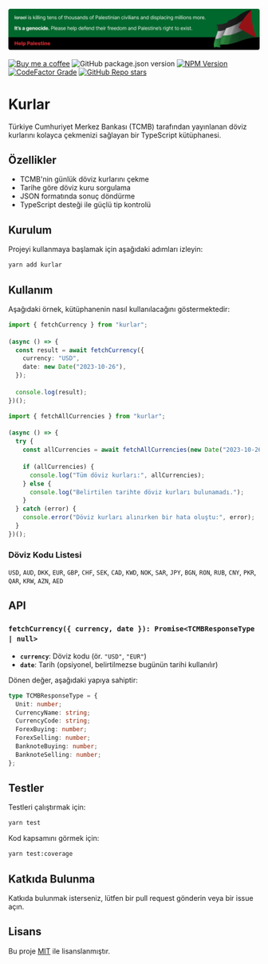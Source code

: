 [![Support Palestine](https://raw.githubusercontent.com/mustafagenc/palestine/refs/heads/main/banners/b-2.svg)](https://github.com/mustafagenc/palestine/blob/main/Support.md)


[![Buy me a coffee](https://img.shields.io/badge/Buy%20me%20a%20coffee-048754?logo=buymeacoffee)](https://github.com/sponsors/mustafagenc) ![GitHub package.json version](https://img.shields.io/github/package-json/v/mustafagenc/kurlar) [![NPM Version](https://img.shields.io/npm/v/%40mustafagenc%2Fkurlar)](https://www.npmjs.com/package/kurlar) [![CodeFactor Grade](https://img.shields.io/codefactor/grade/github/mustafagenc/kurlar)](https://www.codefactor.io/repository/github/mustafagenc/kurlar) [![GitHub Repo stars](https://img.shields.io/github/stars/mustafagenc/kurlar)](https://github.com/mustafagenc/kurlar/stargazers)


# Kurlar

Türkiye Cumhuriyet Merkez Bankası (TCMB) tarafından yayınlanan döviz kurlarını kolayca çekmenizi sağlayan bir TypeScript kütüphanesi.

## Özellikler

- TCMB'nin günlük döviz kurlarını çekme
- Tarihe göre döviz kuru sorgulama
- JSON formatında sonuç döndürme
- TypeScript desteği ile güçlü tip kontrolü

## Kurulum

Projeyi kullanmaya başlamak için aşağıdaki adımları izleyin:

```bash
yarn add kurlar
```

## Kullanım

Aşağıdaki örnek, kütüphanenin nasıl kullanılacağını göstermektedir:

```ts
import { fetchCurrency } from "kurlar";

(async () => {
  const result = await fetchCurrency({
    currency: "USD",
    date: new Date("2023-10-26"),
  });

  console.log(result);
})();
```
```ts
import { fetchAllCurrencies } from "kurlar";

(async () => {
  try {
    const allCurrencies = await fetchAllCurrencies(new Date("2023-10-26"));

    if (allCurrencies) {
      console.log("Tüm döviz kurları:", allCurrencies);
    } else {
      console.log("Belirtilen tarihte döviz kurları bulunamadı.");
    }
  } catch (error) {
    console.error("Döviz kurları alınırken bir hata oluştu:", error);
  }
})();
```

### Döviz Kodu Listesi

`USD`, `AUD`, `DKK`, `EUR`, `GBP`, `CHF`, `SEK`, `CAD`, `KWD`, `NOK`, `SAR`, `JPY`, `BGN`, `RON`, `RUB`, `CNY`, `PKR`, `QAR`, `KRW`, `AZN`, `AED`

## API

### `fetchCurrency({ currency, date }): Promise<TCMBResponseType | null>`

- **`currency`**: Döviz kodu (ör. `"USD"`, `"EUR"`)
- **`date`**: Tarih (opsiyonel, belirtilmezse bugünün tarihi kullanılır)

Dönen değer, aşağıdaki yapıya sahiptir:

```ts
type TCMBResponseType = {
  Unit: number;
  CurrencyName: string;
  CurrencyCode: string;
  ForexBuying: number;
  ForexSelling: number;
  BanknoteBuying: number;
  BanknoteSelling: number;
};
```

## Testler

Testleri çalıştırmak için:

```bash
yarn test
```

Kod kapsamını görmek için:

```bash
yarn test:coverage
```

## Katkıda Bulunma

Katkıda bulunmak isterseniz, lütfen bir pull request gönderin veya bir issue açın.

## Lisans

Bu proje [MIT](LICENSE) ile lisanslanmıştır.

